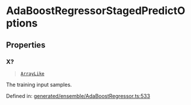 # AdaBoostRegressorStagedPredictOptions

## Properties

### X?

> [`ArrayLike`](../types/ArrayLike.md)

The training input samples.

Defined in:  [generated/ensemble/AdaBoostRegressor.ts:533](https://github.com/transitive-bullshit/scikit-learn-ts/blob/92ab806/packages/sklearn/src/generated/ensemble/AdaBoostRegressor.ts#L533)
